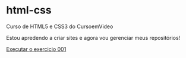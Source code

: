 # html-css
 Curso de HTML5 e CSS3 do CursoemVideo

 Estou apredendo a criar sites e agora vou gerenciar meus repositórios!

 <a href="https://kaua1210.github.io/html-css/">Executar o exercicio 001<a>
